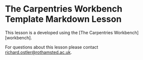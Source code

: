 # The Carpentries Workbench Template Markdown Lesson

This lesson is a developed using the [The Carpentries Workbench][workbench].

For questions about this lesson please contact richard.ostler@rothamsted.ac.uk.